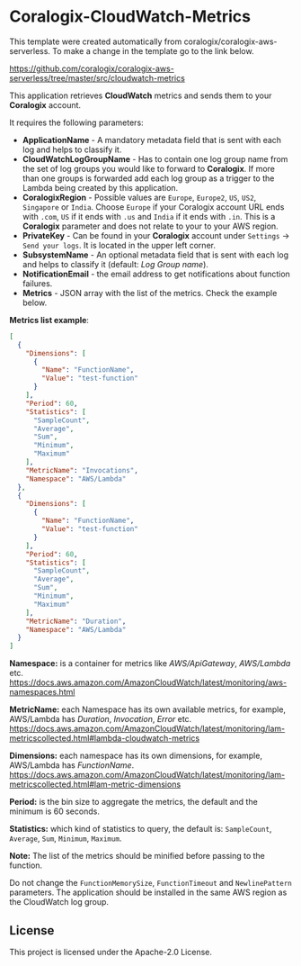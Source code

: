 # Coralogix-CloudWatch-Metrics

This template were created automatically from coralogix/coralogix-aws-serverless.
To make a change in the template go to the link below.

https://github.com/coralogix/coralogix-aws-serverless/tree/master/src/cloudwatch-metrics

This application retrieves **CloudWatch** metrics and sends them to your **Coralogix** account.

It requires the following parameters:
* **ApplicationName** - A mandatory metadata field that is sent with each log and helps to classify it.
* **CloudWatchLogGroupName** - Has to contain one log group name from the set of log groups you would like to forward to **Coralogix**. If more than one groups is forwarded add each log group as a trigger to the Lambda being created by this application.
* **CoralogixRegion** - Possible values are `Europe`, `Europe2`, `US`, `US2`, `Singapore` or `India`. Choose `Europe` if your Coralogix account URL ends with `.com`, `US` if it ends with `.us` and `India` if it ends with `.in`. This is a **Coralogix** parameter and does not relate to your to your AWS region.
* **PrivateKey** - Can be found in your **Coralogix** account under `Settings` -> `Send your logs`. It is located in the upper left corner.
* **SubsystemName** - An optional metadata field that is sent with each log and helps to classify it (default: *Log Group name*).
* **NotificationEmail** - the email address to get notifications about function failures.
* **Metrics** - JSON array with the list of the metrics. Check the example below.

**Metrics list example**:

```json
[
  {
    "Dimensions": [
      {
        "Name": "FunctionName",
        "Value": "test-function"
      }
    ],
    "Period": 60,
    "Statistics": [
      "SampleCount",
      "Average",
      "Sum",
      "Minimum",
      "Maximum"
    ],
    "MetricName": "Invocations",
    "Namespace": "AWS/Lambda"
  },
  {
    "Dimensions": [
      {
        "Name": "FunctionName",
        "Value": "test-function"
      }
    ],
    "Period": 60,
    "Statistics": [
      "SampleCount",
      "Average",
      "Sum",
      "Minimum",
      "Maximum"
    ],
    "MetricName": "Duration",
    "Namespace": "AWS/Lambda"
  }
]
```

**Namespace:** is a container for metrics like *AWS/ApiGateway*, *AWS/Lambda* etc.
https://docs.aws.amazon.com/AmazonCloudWatch/latest/monitoring/aws-namespaces.html

**MetricName:** each Namespace has its own available metrics, for example, AWS/Lambda has *Duration*, *Invocation*, *Error* etc.
https://docs.aws.amazon.com/AmazonCloudWatch/latest/monitoring/lam-metricscollected.html#lambda-cloudwatch-metrics

**Dimensions:** each namespace has its own dimensions, for example, AWS/Lambda has *FunctionName*.
https://docs.aws.amazon.com/AmazonCloudWatch/latest/monitoring/lam-metricscollected.html#lam-metric-dimensions

**Period:** is the bin size to aggregate the metrics, the default and the minimum is 60 seconds.

**Statistics:** which kind of statistics to query, the default is: `SampleCount`, `Average`, `Sum`, `Minimum`, `Maximum`.

**Note:** The list of the metrics should be minified before passing to the function.

Do not change the `FunctionMemorySize`, `FunctionTimeout` and `NewlinePattern` parameters. The application should be installed in the same AWS region as the CloudWatch log group.

## License

This project is licensed under the Apache-2.0 License.
